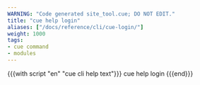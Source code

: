 ```yaml
---
WARNING: "Code generated site_tool.cue; DO NOT EDIT."
title: "cue help login"
aliases: ["/docs/reference/cli/cue-login/"]
weight: 1000
tags:
- cue command
- modules
---
```


{{{with script "en" "cue cli help text"}}}
cue help login
{{{end}}}

